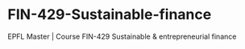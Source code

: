 # FIN-429-Sustainable-finance
EPFL Master | Course FIN-429 Sustainable &amp; entrepreneurial finance
